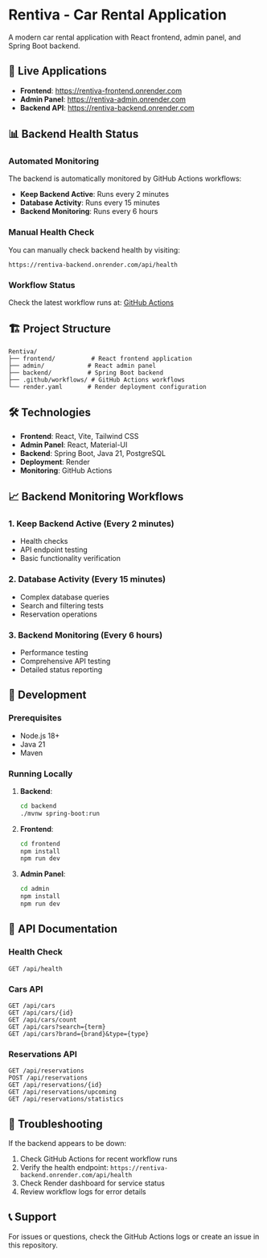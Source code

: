 # Rentiva - Car Rental Application

A modern car rental application with React frontend, admin panel, and Spring Boot backend.

## 🚀 Live Applications

- **Frontend**: https://rentiva-frontend.onrender.com
- **Admin Panel**: https://rentiva-admin.onrender.com  
- **Backend API**: https://rentiva-backend.onrender.com

## 📊 Backend Health Status

### Automated Monitoring
The backend is automatically monitored by GitHub Actions workflows:

- **Keep Backend Active**: Runs every 2 minutes
- **Database Activity**: Runs every 15 minutes  
- **Backend Monitoring**: Runs every 6 hours

### Manual Health Check
You can manually check backend health by visiting:
```
https://rentiva-backend.onrender.com/api/health
```

### Workflow Status
Check the latest workflow runs at: [GitHub Actions](https://github.com/[your-username]/Rentiva/actions)

## 🏗️ Project Structure

```
Rentiva/
├── frontend/          # React frontend application
├── admin/            # React admin panel
├── backend/          # Spring Boot backend
├── .github/workflows/ # GitHub Actions workflows
└── render.yaml       # Render deployment configuration
```

## 🛠️ Technologies

- **Frontend**: React, Vite, Tailwind CSS
- **Admin Panel**: React, Material-UI
- **Backend**: Spring Boot, Java 21, PostgreSQL
- **Deployment**: Render
- **Monitoring**: GitHub Actions

## 📈 Backend Monitoring Workflows

### 1. Keep Backend Active (Every 2 minutes)
- Health checks
- API endpoint testing
- Basic functionality verification

### 2. Database Activity (Every 15 minutes)  
- Complex database queries
- Search and filtering tests
- Reservation operations

### 3. Backend Monitoring (Every 6 hours)
- Performance testing
- Comprehensive API testing
- Detailed status reporting

## 🔧 Development

### Prerequisites
- Node.js 18+
- Java 21
- Maven

### Running Locally

1. **Backend**:
   ```bash
   cd backend
   ./mvnw spring-boot:run
   ```

2. **Frontend**:
   ```bash
   cd frontend
   npm install
   npm run dev
   ```

3. **Admin Panel**:
   ```bash
   cd admin
   npm install
   npm run dev
   ```

## 📝 API Documentation

### Health Check
```
GET /api/health
```

### Cars API
```
GET /api/cars
GET /api/cars/{id}
GET /api/cars/count
GET /api/cars?search={term}
GET /api/cars?brand={brand}&type={type}
```

### Reservations API
```
GET /api/reservations
POST /api/reservations
GET /api/reservations/{id}
GET /api/reservations/upcoming
GET /api/reservations/statistics
```

## 🚨 Troubleshooting

If the backend appears to be down:

1. Check GitHub Actions for recent workflow runs
2. Verify the health endpoint: `https://rentiva-backend.onrender.com/api/health`
3. Check Render dashboard for service status
4. Review workflow logs for error details

## 📞 Support

For issues or questions, check the GitHub Actions logs or create an issue in this repository.
